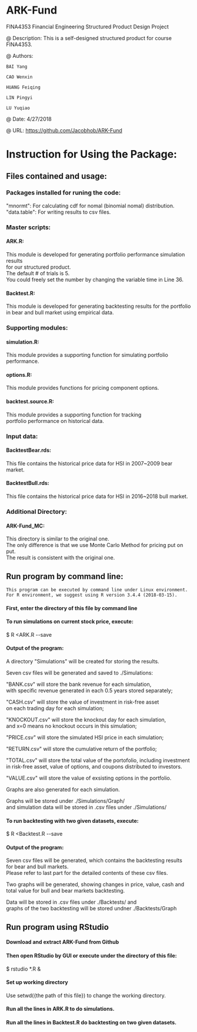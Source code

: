 # ARK-Fund
FINA4353 Financial Engineering Structured Product Design Project

@ Description:
  This is a self-designed structured product for course FINA4353.

@ Authors:

    BAI Yang
  
    CAO Wenxin
  
    HUANG Feiqing
  
    LIN Pingyi
  
    LU Yuqiao

@ Date: 4/27/2018

@ URL: https://github.com/Jacobhob/ARK-Fund


# Instruction for Using the Package:

## Files contained and usage:

### Packages installed for runing the code:
"mnormt": For calculating cdf for nomal (binomial nomal) distribution. <br>
"data.table": For writing results to csv files.

### Master scripts:
#### ARK.R: 
This module is developed for generating portfolio performance simulation results <br>
for our structured product. <br>
The default # of trials is 5. <br>
You could freely set the number by changing the variable time in Line 36.

#### Backtest.R: 
This module is developed for generating backtesting results for the portfolio <br>
in bear and bull market using empirical data.

### Supporting modules:
#### simulation.R:
This module provides a supporting function for simulating portfolio performance.
#### options.R:
This module provides functions for pricing component options.
#### backtest.source.R:
This module provides a supporting function for tracking <br>
portfolio performance on historical data.

### Input data:
#### BacktestBear.rds: 
This file contains the historical price data for HSI in 2007~2009 bear market.
#### BacktestBull.rds:
This file contains the historical price data for HSI in 2016~2018 bull market.

### Additional Directory:
#### ARK-Fund_MC:
This directory is similar to the original one. <br>
The only difference is that we use Monte Carlo Method for pricing put on put. <br>
The result is consistent with the original one.

## Run program by command line:
    This program can be executed by command line under Linux environment.
    For R environment, we suggest using R version 3.4.4 (2018-03-15).
#### First, enter the directory of this file by command line
#### To run simulations on current stock price, execute: 

$ R <ARK.R --save <br>

#### Output of the program:

  A directory "Simulations" will be created for storing the results. <br>
  
  Seven csv files will be generated and saved to ./Simulations: <br>
  
  
  "BANK.csv" will store the bank revenue for each simulation, <br>
  with specific revenue generated in each 0.5 years stored separately; <br>
  
  
  "CASH.csv" will store the value of investment in risk-free asset <br>
  on each trading day for each simulation; <br>
  
  
  "KNOCKOUT.csv" will store the knockout day for each simulation, <br>
  and x=0 means no knockout occurs in this simulation; <br>
  
  
  "PRICE.csv" will store the simulated HSI price in each simulation; <br>
  
  
  "RETURN.csv" will store the cumulative return of the portfolio; <br>
  
  
  "TOTAL.csv" will store the total value of the portofolio, including investment <br>
  in risk-free asset, value of options, and coupons distributed to investors. <br>
  
  
  "VALUE.csv" will store the value of exsisting options in the portfolio. <br>
  
  Graphs are also generated for each simulation. <br>
  
  Graphs will be stored under ./Simulations/Graph/ <br>
  and simulation data will be stored in .csv files under ./Simulations/ <br>
#### To run backtesting with two given datasets, execute: 

$ R <Backtest.R --save

#### Output of the program:

  Seven csv files will be generated, which contains the backtesting results <br>
  for bear and bull markets. <br>
  Please refer to last part for the detailed contents of these csv files. <br>
  
  Two graphs will be generated, showing changes in price, value, cash and <br>
  total value for bull and bear markets backtesting. <br>
  
  Data will be stored in .csv files under ./Backtests/ and <br>
  graphs of the two backtesting will be stored undner ./Backtests/Graph <br>

## Run program using RStudio
#### Download and extract ARK-Fund from Github
#### Then open RStudio by GUI or execute under the directory of this file: 

$ rstudio *.R &
#### Set up working directory
 
Use setwd({the path of this file}) to change the working directory.
#### Run all the lines in ARK.R to do simulations.
#### Run all the lines in Backtest.R do backtesting on two given datasets.
